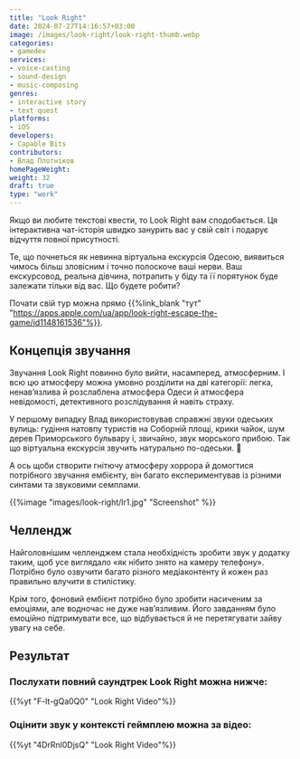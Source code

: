 ```yaml
---
title: "Look Right"
date: 2024-07-27T14:16:57+03:00
image: /images/look-right/look-right-thumb.webp
categories:
- gamedev
services:
- voice-casting
- sound-design
- music-composing
genres:
- interactive story
- text quest
platforms:
- iOS
developers:
- Capable Bits
contributors:
- Влад Плотніков
homePageWeight:
weight: 32
draft: true
type: "work"
---
```


Якщо ви любите текстові квести, то Look Right вам сподобається. Ця інтерактивна чат-історія швидко занурить вас у свій світ і подарує відчуття повної присутності.

Те, що почнеться як невинна віртуальна екскурсія Одесою, виявиться чимось більш зловісним і точно полоскоче ваші нерви. Ваш екскурсовод, реальна дівчина, потрапить у біду та її порятунок буде залежати тільки від вас. Що будете робити?

Почати свій тур можна прямо {{%link_blank "тут" "https://apps.apple.com/ua/app/look-right-escape-the-game/id1148161536"%}}.

## Концепція звучання

Звучання Look Right повинно було вийти, насамперед, атмосферним. І всю цю атмосферу можна умовно розділити на дві категорії: легка, ненав’язлива й розслаблена атмосфера Одеси й атмосфера невідомості, детективного розслідування й навіть страху.

У першому випадку Влад використовував справжні звуки одеських вулиць: гудіння натовпу туристів на Соборній площі, крики чайок, шум дерев Приморського бульвару і, звичайно, звук морського прибою. Так що віртуальна екскурсія звучить натурально по-одеськи. 🙂

А ось щоби створити гнітючу атмосферу хоррора й домогтися потрібного звучання ембієнту, він багато експериментував із різними синтами та звуковими семплами.

{{%image "images/look-right/lr1.jpg" "Screenshot" %}}

## Челлендж

Найголовнішим челленджем стала необхідність зробити звук у додатку таким, щоб усе виглядало «як нібито знято на камеру телефону». Потрібно було озвучити багато різного медіаконтенту й кожен раз правильно влучити в стилістику.

Крім того, фоновий ембієнт потрібно було зробити насиченим за емоціями, але водночас не дуже нав’язливим. Його завданням було емоційно підтримувати все, що відбувається й не перетягувати зайву увагу на себе.

## Результат

### Послухати повний саундтрек Look Right можна нижче:

{{%yt "F-lt-gQa0Q0" "Look Right Video"%}}

### Оцінити звук у контексті геймплею можна за відео:

{{%yt "4DrRnl0DjsQ" "Look Right Video"%}}
